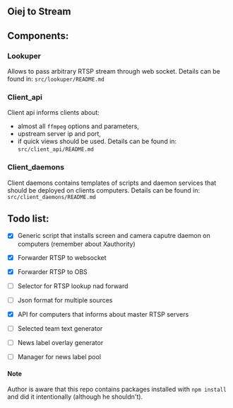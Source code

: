 ## Oiej to Stream

## Components:

### Lookuper

Allows to pass arbitrary RTSP stream through web socket.
Details can be found in: `src/lookuper/README.md`

### Client_api

Client api informs clients about:
* almost all `ffmpeg` options and parameters,
* upstream server ip and port,
* if quick views should be used.
Details can be found in: `src/client_api/README.md`

### Client_daemons

Client daemons contains templates of scripts and daemon services that should be deployed on clients computers.
Details can be found in: `src/client_daemons/README.md`

## Todo list:

- [x] Generic script that installs screen and camera caputre daemon on computers (remember about Xauthority)
- [x] Forwarder RTSP to websocket
- [x] Forwarder RTSP to OBS
- [ ] Selector for RTSP lookup nad forward
- [ ] Json format for multiple sources
- [x] API for computers that informs about master RTSP servers 
- [ ] Selected team text generator
- [ ] News label overlay generator
- [ ] Manager for news label pool


#### Note

Author is aware that this repo contains packages installed with `npm install` and did it intentionally (although he shouldn't).

